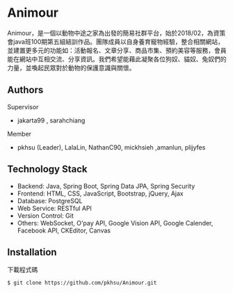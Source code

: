 ﻿# Animour

Animour，是一個以動物中途之家為出發的簡易社群平台，始於2018/02，為資策會java班100期第五組結訓作品。團隊成員以自身養育寵物經驗，整合相關網站，並建置更多元的功能如：活動報名、文章分享、商品市集、預約美容等服務，會員能在網站中互相交流、分享資訊。我們希望能藉此凝聚各位狗奴、貓奴、兔奴們的力量，並喚起民眾對於動物的保護意識與關懷。

## Authors

Supervisor
* jakarta99 , sarahchiang

Member
* pkhsu (Leader), LalaLin, NathanC90, mickhsieh ,amanlun, plijyfes

## Technology Stack

* Backend: Java, Spring Boot, Spring Data JPA, Spring Security
* Frontend: HTML, CSS, JavaScript, Bootstrap, jQuery, Ajax
* Database: PostgreSQL
* Web Service: RESTful API
* Version Control: Git
* Others: WebSocket, O'pay API, Google Vision API, Google Calender, Facebook API, CKEditor, Canvas

## Installation

下載程式碼

```sh
$ git clone https://github.com/pkhsu/Animour.git
```
